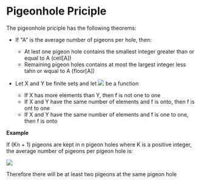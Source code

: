 # Pigeonhole Priciple

The pigeonhole priciple has the following theorems:

- If "A" is the average number of pigeons per hole, then:
    * At lest one pigeon hole contains the smallest integer greater than or equal to A (ceil[A])
    * Remaining pigeon holes contains at most the largest integer less tahn or wqual to A (floor[A])

- Let X and Y be finite sets and let ![](https://www.geeksforgeeks.org/wp-content/ql-cache/quicklatex.com-a58c27f9db7fb77d5f0f60d409c11750_l3.svg) be a function

    * If X has more elements than Y, then f is not one to one
    * If X and Y have the same number of elements and f is onto, then f is ont to one
    * If X and Y have the same number of elements and f is one to one, then f is onto

**Example**

If (Kn + 1) pigeons are kept in n pigeon holes where K is a positive integer, the average number of pigeons per pigeon hole is:

![](https://quicklatex.com/cache3/c9/ql_43fcae91812f0e1bad09935fb642a8c9_l3.png)

Therefore there will be at least two pigeons at the same pigeon hole

